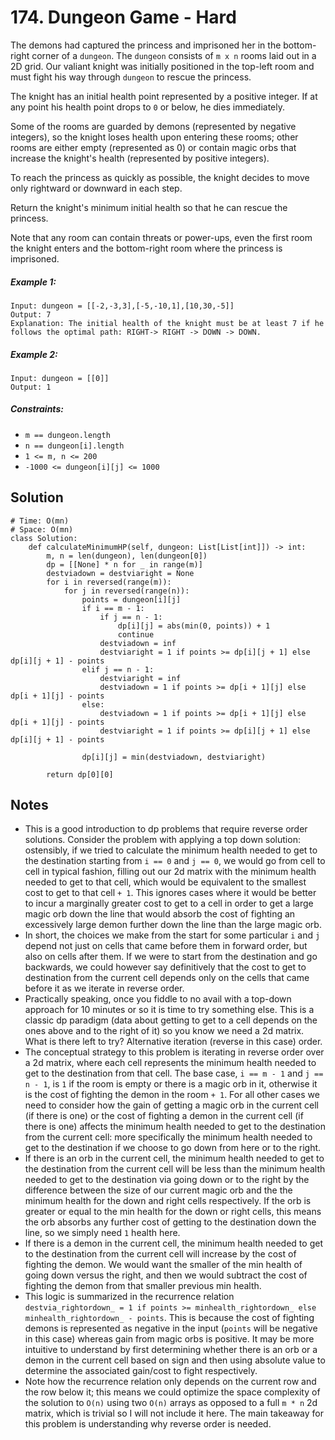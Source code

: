 # 174. Dungeon Game - Hard

The demons had captured the princess and imprisoned her in the bottom-right corner of a `dungeon`. The `dungeon` consists of `m x n` rooms laid out in a 2D grid. Our valiant knight was initially positioned in the top-left room and must fight his way through `dungeon` to rescue the princess.

The knight has an initial health point represented by a positive integer. If at any point his health point drops to `0` or below, he dies immediately.

Some of the rooms are guarded by demons (represented by negative integers), so the knight loses health upon entering these rooms; other rooms are either empty (represented as 0) or contain magic orbs that increase the knight's health (represented by positive integers).

To reach the princess as quickly as possible, the knight decides to move only rightward or downward in each step.

Return the knight's minimum initial health so that he can rescue the princess.

Note that any room can contain threats or power-ups, even the first room the knight enters and the bottom-right room where the princess is imprisoned.

##### Example 1:

```
Input: dungeon = [[-2,-3,3],[-5,-10,1],[10,30,-5]]
Output: 7
Explanation: The initial health of the knight must be at least 7 if he follows the optimal path: RIGHT-> RIGHT -> DOWN -> DOWN.
```

##### Example 2:

```
Input: dungeon = [[0]]
Output: 1
```

##### Constraints:

- `m == dungeon.length`
- `n == dungeon[i].length`
- `1 <= m, n <= 200`
- `-1000 <= dungeon[i][j] <= 1000`

## Solution

```
# Time: O(mn)
# Space: O(mn)
class Solution:
    def calculateMinimumHP(self, dungeon: List[List[int]]) -> int:
        m, n = len(dungeon), len(dungeon[0])
        dp = [[None] * n for _ in range(m)]
        destviadown = destviaright = None
        for i in reversed(range(m)):
            for j in reversed(range(n)):
                points = dungeon[i][j]
                if i == m - 1:
                    if j == n - 1:
                        dp[i][j] = abs(min(0, points)) + 1
                        continue
                    destviadown = inf
                    destviaright = 1 if points >= dp[i][j + 1] else dp[i][j + 1] - points
                elif j == n - 1:
                    destviaright = inf
                    destviadown = 1 if points >= dp[i + 1][j] else dp[i + 1][j] - points
                else:
                    destviadown = 1 if points >= dp[i + 1][j] else dp[i + 1][j] - points
                    destviaright = 1 if points >= dp[i][j + 1] else dp[i][j + 1] - points
                    
                dp[i][j] = min(destviadown, destviaright)
                
        return dp[0][0]
```

## Notes
- This is a good introduction to dp problems that require reverse order solutions. Consider the problem with applying a top down solution: ostensibly, if we tried to calculate the minimum health needed to get to the destination starting from `i == 0` and `j == 0`, we would go from cell to cell in typical fashion, filling out our 2d matrix with the minimum health needed to get to that cell, which would be equivalent to the smallest cost to get to that cell `+ 1`. This ignores cases where it would be better to incur a marginally greater cost to get to a cell in order to get a large magic orb down the line that would absorb the cost of fighting an excessively large demon further down the line than the large magic orb.
- In short, the choices we make from the start for some particular `i` and `j` depend not just on cells that came before them in forward order, but also on cells after them. If we were to start from the destination and go backwards, we could however say definitively that the cost to get to destination from the current cell depends only on the cells that came before it as we iterate in reverse order.
- Practically speaking, once you fiddle to no avail with a top-down approach for 10 minutes or so it is time to try something else. This is a classic dp paradigm (data about getting to get to a cell depends on the ones above and to the right of it) so you know we need a 2d matrix. What is there left to try? Alternative iteration (reverse in this case) order. 
- The conceptual strategy to this problem is iterating in reverse order over a 2d matrix, where each cell represents the minimum health needed to get to the destination from that cell. The base case, `i == m - 1` and `j == n - 1`, is `1` if the room is empty or there is a magic orb in it, otherwise it is the cost of fighting the demon in the room `+ 1`. For all other cases we need to consider how the gain of getting a magic orb in the current cell (if there is one) or the cost of fighting a demon in the current cell (if there is one) affects the minimum health needed to get to the destination from the current cell: more specifically the minimum health needed to get to the destination if we choose to go down from here or to the right. 
- If there is an orb in the current cell, the minimum health needed to get to the destination from the current cell will be less than the minimum health needed to get to the destination via going down or to the right by the difference between the size of our current magic orb and the the minimum health for the down and right cells respectively. If the orb is greater or equal to the min health for the down or right cells, this means the orb absorbs any further cost of getting to the destination down the line, so we simply need `1` health here. 
- If there is a demon in the current cell, the minimum health needed to get to the destination from the current cell will increase by the cost of fighting the demon. We would want the smaller of the min health of going down versus the right, and then we would subtract the cost of fighting the demon from that smaller previous min health.
- This logic is summarized in the recurrence relation `destvia_rightordown_ = 1 if points >= minhealth_rightordown_ else minhealth_rightordown_ - points`. This is because the cost of fighting demons is represented as negative in the input (`points` will be negative in this case) whereas gain from magic orbs is positive. It may be more intuitive to understand by first determining whether there is an orb or a demon in the current cell based on sign and then using absolute value to determine the associated gain/cost to fight respectively.
- Note how the recurrence relation only depends on the current row and the row below it; this means we could optimize the space complexity of the solution to `O(n)` using two `O(n)` arrays as opposed to a full `m * n` 2d matrix, which is trivial so I will not include it here. The main takeaway for this problem is understanding why reverse order is needed. 